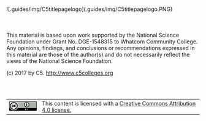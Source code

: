 </br>
</br>
![.guides/img/C5titlepagelogo](.guides/img/C5titlepagelogo.PNG)

</br>
</br>
</br>
</br>
This material is based upon work supported by the National Science Foundation under Grant No. DGE-1548315 to Whatcom Community College. Any opinions, findings, and conclusions or recommendations expressed in this material are those of the author(s) and do not necessarily reflect the views of the National Science Foundation.

(c) 2017 by C5. http://www.c5colleges.org

<table style="margin-top:60px">
<tr>
  <td>
   <img src=".guides/img/CCatributionlogo.png">
  </td>
  <td>
  This content is licensed with a <a href="https://creativecommons.org/licenses/by-sa/4.0/"> Creative Commons Attribution 4.0 license.</a>
  </td>
</tr>
</table>